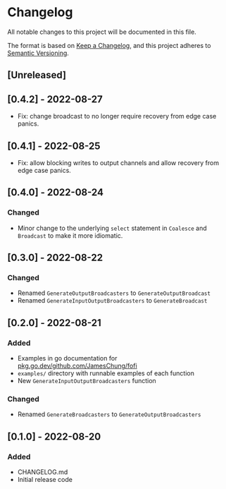 # Changelog
All notable changes to this project will be documented in this file.

The format is based on [Keep a Changelog](https://keepachangelog.com/en/1.0.0/),
and this project adheres to [Semantic Versioning](https://semver.org/spec/v2.0.0.html).

## [Unreleased]

## [0.4.2] - 2022-08-27
- Fix: change broadcast to no longer require recovery from edge case panics.

## [0.4.1] - 2022-08-25
- Fix: allow blocking writes to output channels and allow recovery from edge case panics.

## [0.4.0] - 2022-08-24
### Changed
- Minor change to the underlying `select` statement in `Coalesce` and `Broadcast` to make it more idiomatic.

## [0.3.0] - 2022-08-22
### Changed
- Renamed `GenerateOutputBroadcasters` to `GenerateOutputBroadcast`
- Renamed `GenerateInputOutputBroadcasters` to `GenerateBroadcast`

## [0.2.0] - 2022-08-21
### Added
- Examples in go documentation for [pkg.go.dev/github.com/JamesChung/fofi](https://pkg.go.dev/github.com/JamesChung/fofi)
- `examples/` directory with runnable examples of each function
- New `GenerateInputOutputBroadcasters` function

### Changed
- Renamed `GenerateBroadcasters` to `GenerateOutputBroadcasters`

## [0.1.0] - 2022-08-20
### Added
- CHANGELOG.md
- Initial release code
